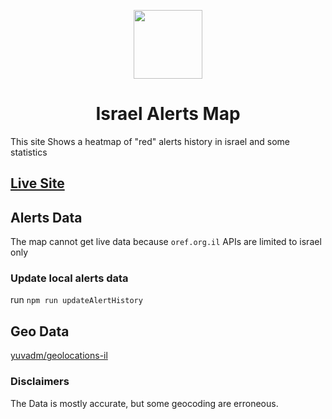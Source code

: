 <p align="center">
  <a href="http://kerero.github.io/israel-alerts-map">
    <img src="public/favicon-194x194.png" height="110">
  </a>
  <h1 align="center">Israel Alerts Map</h1>
</p>



This site Shows a heatmap of "red" alerts history in israel and some statistics

## [Live Site](https://xflum3.github.io/israel-alerts-map/)

## Alerts Data

The map cannot get live data because `oref.org.il` APIs are limited to israel only

### Update local alerts data

run `npm run updateAlertHistory`

## Geo Data

[yuvadm/geolocations-il](https://github.com/yuvadm/geolocations-il)

### Disclaimers

The Data is mostly accurate, but some geocoding are erroneous.
